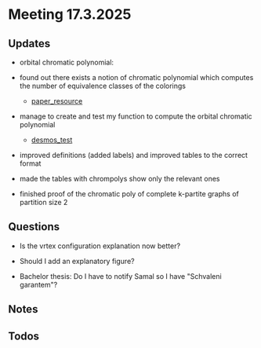 # Meeting 17.3.2025

## Updates

- orbital chromatic polynomial:
- found out there exists a notion of chromatic polynomial which computes the number of equivalence classes of the colorings
  - [paper_resource](https://webspace.maths.qmul.ac.uk/p.j.cameron/csgnotes/countcols.pdf)
- manage to create and test my function to compute the orbital chromatic polynomial
  - [desmos_test](https://www.desmos.com/calculator/lszdss0jv1)

- improved definitions (added labels) and improved tables to the correct format

- made the tables with chrompolys show only the relevant ones

- finished proof of the chromatic poly of complete k-partite graphs of partition size 2

## Questions

- Is the vrtex configuration explanation now better?
- Should I add an explanatory figure?

- Bachelor thesis: Do I have to notify Samal so I have "Schvaleni garantem"?

## Notes


## Todos